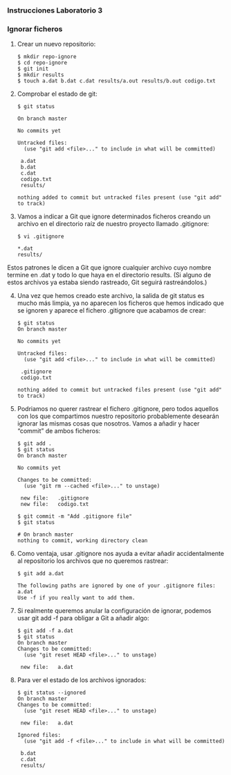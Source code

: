 ### Instrucciones Laboratorio 3

### Ignorar ficheros

1. Crear un nuevo repositorio:

       $ mkdir repo-ignore
       $ cd repo-ignore
       $ git init
       $ mkdir results
       $ touch a.dat b.dat c.dat results/a.out results/b.out codigo.txt

2. Comprobar el estado de git:

       $ git status

       On branch master

       No commits yet

       Untracked files:
         (use "git add <file>..." to include in what will be committed)

       	a.dat
       	b.dat
       	c.dat
       	codigo.txt
       	results/

       nothing added to commit but untracked files present (use "git add" to track)

3. Vamos a indicar a Git que ignore determinados ficheros creando un archivo en el directorio raíz de nuestro proyecto llamado .gitignore:

       $ vi .gitignore

       *.dat
       results/

 Estos patrones le dicen a Git que ignore cualquier archivo cuyo nombre termine en .dat y todo lo que haya en el directorio results. (Si alguno de estos archivos ya estaba siendo rastreado, Git seguirá rastreándolos.)

4. Una vez que hemos creado este archivo, la salida de git status es mucho más limpia, ya no aparecen los ficheros que hemos indicado que se ignoren y aparece el fichero .gitignore que acabamos de crear:

       $ git status
       On branch master

       No commits yet

       Untracked files:
         (use "git add <file>..." to include in what will be committed)

       	.gitignore
       	codigo.txt

       nothing added to commit but untracked files present (use "git add" to track)

5. Podriamos no querer rastrear el fichero .gitignore, pero todos aquellos con los que compartimos nuestro repositorio probablemente desearán ignorar las mismas cosas que nosotros. Vamos a añadir y hacer “commit” de ambos ficheros:

       $ git add .
       $ git status
       On branch master

       No commits yet

       Changes to be committed:
         (use "git rm --cached <file>..." to unstage)

       	new file:   .gitignore
       	new file:   codigo.txt

       $ git commit -m "Add .gitignore file"
       $ git status

       # On branch master
       nothing to commit, working directory clean

6. Como ventaja, usar .gitignore nos ayuda a evitar añadir accidentalmente al repositorio los archivos que no queremos rastrear:

       $ git add a.dat

       The following paths are ignored by one of your .gitignore files:
       a.dat
       Use -f if you really want to add them.

7. Si realmente queremos anular la configuración de ignorar, podemos usar git add -f para obligar a Git a añadir algo:

       $ git add -f a.dat
       $ git status
       On branch master
       Changes to be committed:
         (use "git reset HEAD <file>..." to unstage)

       	new file:   a.dat


8. Para ver el estado de los archivos ignorados:

       $ git status --ignored
       On branch master
       Changes to be committed:
         (use "git reset HEAD <file>..." to unstage)

       	new file:   a.dat

       Ignored files:
         (use "git add -f <file>..." to include in what will be committed)

       	b.dat
       	c.dat
       	results/
